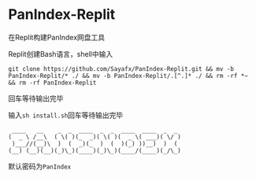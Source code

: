 # PanIndex-Replit
 在Replit构建PanIndex网盘工具

Replit创建Bash语言，shell中输入

`git clone https://github.com/Sayafx/PanIndex-Replit.git && mv -b PanIndex-Replit/* ./ && mv -b PanIndex-Replit/.[^.]* ./ && rm -rf *~ && rm -rf PanIndex-Replit
`

回车等待输出完毕

输入`sh install.sh`回车等待输出完毕

```
 ____   __    _  _  ____  _  _  ____  ____  _  _ 
(  _ \ /__\  ( \( )(_  _)( \( )(  _ \( ___)( \/ )
 )___//(__)\  )  (  _)(_  )  (  )(_) ))__)  )  ( 
(__) (__)(__)(_)\_)(____)(_)\_)(____/(____)(_/\_)
```

默认密码为`PanIndex`


